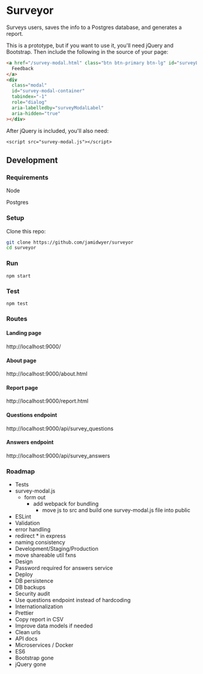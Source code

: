 # Surveyor

Surveys users, saves the info to a Postgres database, and generates a report.

This is a prototype, but if you want to use it, you'll need jQuery and Bootstrap. Then include the following in the source of your page:

```html
<a href="/survey-modal.html" class="btn btn-primary btn-lg" id="surveyLink">
  Feedback
</a>
<div
  class="modal"
  id="survey-modal-container"
  tabindex="-1"
  role="dialog"
  aria-labelledby="surveyModalLabel"
  aria-hidden="true"
></div>
```

After jQuery is included, you'll also need:

`<script src="survey-modal.js"></script>`

## Development

### Requirements

Node

Postgres

### Setup

Clone this repo:

```bash
git clone https://github.com/jamidwyer/surveyor
cd surveyor
```

### Run

`npm start`

### Test

`npm test`

### Routes

#### Landing page

http://localhost:9000/

#### About page

http://localhost:9000/about.html

#### Report page

http://localhost:9000/report.html

#### Questions endpoint

http://localhost:9000/api/survey_questions

#### Answers endpoint

http://localhost:9000/api/survey_answers

### Roadmap

- Tests
- survey-modal.js
  - form out
    - add webpack for bundling
      - move js to src and build one survey-modal.js file into public
- ESLint
- Validation
- error handling
- redirect \* in express
- naming consistency
- Development/Staging/Production
- move shareable util fxns
- Design
- Password required for answers service
- Deploy
- DB persistence
- DB backups
- Security audit
- Use questions endpoint instead of hardcoding
- Internationalization
- Prettier
- Copy report in CSV
- Improve data models if needed
- Clean urls
- API docs
- Microservices / Docker
- ES6
- Bootstrap gone
- jQuery gone
